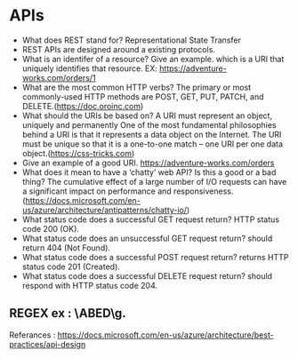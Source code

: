 # APIs

- What does REST stand for?
    Representational State Transfer
- REST APIs are designed around a existing protocols.
- What is an identifer of a resource? Give an example.
    which is a URI that uniquely identifies that resource.
    EX: <https://adventure-works.com/orders/1>
- What are the most common HTTP verbs?
    The primary or most commonly-used HTTP methods are POST, GET, PUT, PATCH, and DELETE.(<https://doc.oroinc.com>)
- What should the URIs be based on?
    A URI must represent an object, uniquely and permanently One of the most fundamental philosophies behind a URI is that it represents a data object on the Internet. The URI must be unique so that it is a one-to-one match – one URI per one data object.(<https://css-tricks.com>)
- Give an example of a good URI.
    <https://adventure-works.com/orders>
- What does it mean to have a ‘chatty’ web API? Is this a good or a bad thing?
    The cumulative effect of a large number of I/O requests can have a significant impact on performance and responsiveness.(<https://docs.microsoft.com/en-us/azure/architecture/antipatterns/chatty-io/>)
- What status code does a successful GET request return?
    HTTP status code 200 (OK).
- What status code does an unsuccessful GET request return?
    should return 404 (Not Found).
- What status code does a successful POST request return?
    returns HTTP status code 201 (Created).
- What status code does a successful DELETE request return?
should respond with HTTP status code 204.

## REGEX ex : \ABED\g.

Referances : <https://docs.microsoft.com/en-us/azure/architecture/best-practices/api-design>
